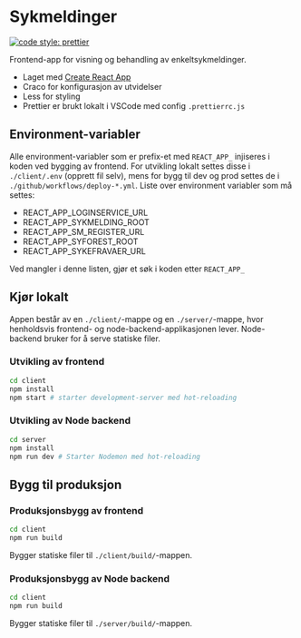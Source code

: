# Sykmeldinger

[![code style: prettier](https://img.shields.io/badge/code_style-prettier-ff69b4.svg?style=flat-square)](https://github.com/prettier/prettier)

Frontend-app for visning og behandling av enkeltsykmeldinger.

-   Laget med [Create React App](https://github.com/facebook/create-react-app)
-   Craco for konfigurasjon av utvidelser
-   Less for styling
-   Prettier er brukt lokalt i VSCode med config `.prettierrc.js`

## Environment-variabler
Alle environment-variabler som er prefix-et med `REACT_APP_` injiseres i koden ved bygging av frontend. For utvikling lokalt settes disse i `./client/.env` (opprett fil selv), mens for bygg til dev og prod settes de i `./github/workflows/deploy-*.yml`. Liste over environment variabler som må settes:
- REACT_APP_LOGINSERVICE_URL
- REACT_APP_SYKMELDING_ROOT
- REACT_APP_SM_REGISTER_URL
- REACT_APP_SYFOREST_ROOT
- REACT_APP_SYKEFRAVAER_URL

Ved mangler i denne listen, gjør et søk i koden etter `REACT_APP_`

## Kjør lokalt
Appen består av en `./client/`-mappe og en `./server/`-mappe, hvor henholdsvis frontend- og node-backend-applikasjonen lever. Node-backend bruker for å serve statiske filer.

### Utvikling av frontend
```bash
cd client
npm install
npm start # starter development-server med hot-reloading
```

### Utvikling av Node backend 
```bash
cd server
npm install
npm run dev # Starter Nodemon med hot-reloading
```

## Bygg til produksjon
### Produksjonsbygg av frontend
```bash
cd client
npm run build
```
Bygger statiske filer til `./client/build/`-mappen.

### Produksjonsbygg av Node backend
```bash
cd client
npm run build
```
Bygger statiske filer til `./server/build/`-mappen.
